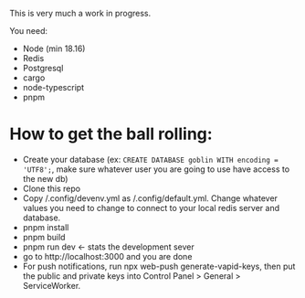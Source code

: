 This is very much a work in progress.


You need:
- Node (min 18.16)
- Redis
- Postgresql
- cargo
- node-typescript
- pnpm

How to get the ball rolling:
============================


- Create your database (ex: `CREATE DATABASE goblin WITH encoding = 'UTF8';`, make sure whatever user you are going to use have access to the new db)
- Clone this repo
- Copy /.config/devenv.yml as /.config/default.yml. Change whatever values you need to change to connect to your local redis server and database.
- pnpm install
- pnpm build
- pnpm run dev <- stats the development sever
- go to http://localhost:3000 and you are done
- For push notifications, run npx web-push generate-vapid-keys, then put the public and private keys into Control Panel > General > ServiceWorker.
